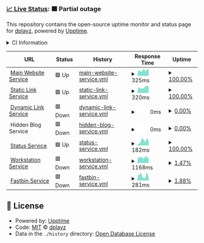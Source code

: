 ### [📈 Live Status](https://demo.upptime.js.org): <!--live status--> **🟧 Partial outage**

This repository contains the open-source uptime monitor and status page for [dplayz](dplayzgames06.tk), powered by [Upptime](https://github.com/upptime/upptime).

<details>
  <summary>CI Information</summary>

[![Uptime CI](https://github.com/dplayz/statuspage/workflows/Uptime%20CI/badge.svg)](https://github.com/dplayz/statuspage/actions?query=workflow%3A%22Uptime+CI%22)
[![Response Time CI](https://github.com/dplayz/statuspage/workflows/Response%20Time%20CI/badge.svg)](https://github.com/dplayz/statuspage/actions?query=workflow%3A%22Response+Time+CI%22)
[![Graphs CI](https://github.com/dplayz/statuspage/workflows/Graphs%20CI/badge.svg)](https://github.com/dplayz/statuspage/actions?query=workflow%3A%22Graphs+CI%22)
[![Static Site CI](https://github.com/dplayz/statuspage/workflows/Static%20Site%20CI/badge.svg)](https://github.com/dplayz/statuspage/actions?query=workflow%3A%22Static+Site+CI%22)
[![Summary CI](https://github.com/dplayz/statuspage/workflows/Summary%20CI/badge.svg)](https://github.com/dplayz/statuspage/actions?query=workflow%3A%22Summary+CI%22)

With [Upptime](https://upptime.js.org), you can get your own unlimited and free uptime monitor and status page, powered entirely by a GitHub repository. We use [Issues](https://github.com/dplayz/status/issues) as incident reports, [Actions](https://github.com/dplayz/status/actions) as uptime monitors, and [Pages](https://status.dplayzgames06.tk) for the status page.

With [Upptime](https://upptime.js.org), you can get your own unlimited and free uptime monitor and status page, powered entirely by a GitHub repository. We use [Issues](https://github.com/dplayz/status/issues) as incident reports, [Actions](https://github.com/dplayz/status/actions) as uptime monitors, and [Pages](https://status.dplayzgames06.tk) for the status page.

With [Upptime](https://upptime.js.org), you can get your own unlimited and free uptime monitor and status page, powered entirely by a GitHub repository. We use [Issues](https://github.com/dplayz/status/issues) as incident reports, [Actions](https://github.com/dplayz/status/actions) as uptime monitors, and [Pages](https://status.dplayzgames06.tk) for the status page.

</details>

<!--start: status pages-->
<!-- This summary is generated by Upptime (https://github.com/upptime/upptime) -->
<!-- Do not edit this manually, your changes will be overwritten -->
<!-- prettier-ignore -->
| URL | Status | History | Response Time | Uptime |
| --- | ------ | ------- | ------------- | ------ |
| <img alt="" src="https://icons.duckduckgo.com/ip3/dpg06.top.ico" height="13"> [Main Website Service](https://dpG06.top) | 🟩 Up | [main-website-service.yml](https://github.com/dplayz/status/commits/HEAD/history/main-website-service.yml) | <details><summary><img alt="Response time graph" src="./graphs/main-website-service/response-time-week.png" height="20"> 325ms</summary><br><a href="https://status.dpG06.top/history/main-website-service"><img alt="Response time 327" src="https://img.shields.io/endpoint?url=https%3A%2F%2Fraw.githubusercontent.com%2Fdplayz%2Fstatus%2FHEAD%2Fapi%2Fmain-website-service%2Fresponse-time.json"></a><br><a href="https://status.dpG06.top/history/main-website-service"><img alt="24-hour response time 379" src="https://img.shields.io/endpoint?url=https%3A%2F%2Fraw.githubusercontent.com%2Fdplayz%2Fstatus%2FHEAD%2Fapi%2Fmain-website-service%2Fresponse-time-day.json"></a><br><a href="https://status.dpG06.top/history/main-website-service"><img alt="7-day response time 325" src="https://img.shields.io/endpoint?url=https%3A%2F%2Fraw.githubusercontent.com%2Fdplayz%2Fstatus%2FHEAD%2Fapi%2Fmain-website-service%2Fresponse-time-week.json"></a><br><a href="https://status.dpG06.top/history/main-website-service"><img alt="30-day response time 294" src="https://img.shields.io/endpoint?url=https%3A%2F%2Fraw.githubusercontent.com%2Fdplayz%2Fstatus%2FHEAD%2Fapi%2Fmain-website-service%2Fresponse-time-month.json"></a><br><a href="https://status.dpG06.top/history/main-website-service"><img alt="1-year response time 324" src="https://img.shields.io/endpoint?url=https%3A%2F%2Fraw.githubusercontent.com%2Fdplayz%2Fstatus%2FHEAD%2Fapi%2Fmain-website-service%2Fresponse-time-year.json"></a></details> | <details><summary><a href="https://status.dpG06.top/history/main-website-service">100.00%</a></summary><a href="https://status.dpG06.top/history/main-website-service"><img alt="All-time uptime 99.18%" src="https://img.shields.io/endpoint?url=https%3A%2F%2Fraw.githubusercontent.com%2Fdplayz%2Fstatus%2FHEAD%2Fapi%2Fmain-website-service%2Fuptime.json"></a><br><a href="https://status.dpG06.top/history/main-website-service"><img alt="24-hour uptime 100.00%" src="https://img.shields.io/endpoint?url=https%3A%2F%2Fraw.githubusercontent.com%2Fdplayz%2Fstatus%2FHEAD%2Fapi%2Fmain-website-service%2Fuptime-day.json"></a><br><a href="https://status.dpG06.top/history/main-website-service"><img alt="7-day uptime 100.00%" src="https://img.shields.io/endpoint?url=https%3A%2F%2Fraw.githubusercontent.com%2Fdplayz%2Fstatus%2FHEAD%2Fapi%2Fmain-website-service%2Fuptime-week.json"></a><br><a href="https://status.dpG06.top/history/main-website-service"><img alt="30-day uptime 90.14%" src="https://img.shields.io/endpoint?url=https%3A%2F%2Fraw.githubusercontent.com%2Fdplayz%2Fstatus%2FHEAD%2Fapi%2Fmain-website-service%2Fuptime-month.json"></a><br><a href="https://status.dpG06.top/history/main-website-service"><img alt="1-year uptime 99.16%" src="https://img.shields.io/endpoint?url=https%3A%2F%2Fraw.githubusercontent.com%2Fdplayz%2Fstatus%2FHEAD%2Fapi%2Fmain-website-service%2Fuptime-year.json"></a></details>
| <img alt="" src="https://icons.duckduckgo.com/ip3/l.dpg06.top.ico" height="13"> [Static Link Service](https://l.dpg06.top) | 🟩 Up | [static-link-service.yml](https://github.com/dplayz/status/commits/HEAD/history/static-link-service.yml) | <details><summary><img alt="Response time graph" src="./graphs/static-link-service/response-time-week.png" height="20"> 320ms</summary><br><a href="https://status.dpG06.top/history/static-link-service"><img alt="Response time 296" src="https://img.shields.io/endpoint?url=https%3A%2F%2Fraw.githubusercontent.com%2Fdplayz%2Fstatus%2FHEAD%2Fapi%2Fstatic-link-service%2Fresponse-time.json"></a><br><a href="https://status.dpG06.top/history/static-link-service"><img alt="24-hour response time 319" src="https://img.shields.io/endpoint?url=https%3A%2F%2Fraw.githubusercontent.com%2Fdplayz%2Fstatus%2FHEAD%2Fapi%2Fstatic-link-service%2Fresponse-time-day.json"></a><br><a href="https://status.dpG06.top/history/static-link-service"><img alt="7-day response time 320" src="https://img.shields.io/endpoint?url=https%3A%2F%2Fraw.githubusercontent.com%2Fdplayz%2Fstatus%2FHEAD%2Fapi%2Fstatic-link-service%2Fresponse-time-week.json"></a><br><a href="https://status.dpG06.top/history/static-link-service"><img alt="30-day response time 279" src="https://img.shields.io/endpoint?url=https%3A%2F%2Fraw.githubusercontent.com%2Fdplayz%2Fstatus%2FHEAD%2Fapi%2Fstatic-link-service%2Fresponse-time-month.json"></a><br><a href="https://status.dpG06.top/history/static-link-service"><img alt="1-year response time 293" src="https://img.shields.io/endpoint?url=https%3A%2F%2Fraw.githubusercontent.com%2Fdplayz%2Fstatus%2FHEAD%2Fapi%2Fstatic-link-service%2Fresponse-time-year.json"></a></details> | <details><summary><a href="https://status.dpG06.top/history/static-link-service">100.00%</a></summary><a href="https://status.dpG06.top/history/static-link-service"><img alt="All-time uptime 98.00%" src="https://img.shields.io/endpoint?url=https%3A%2F%2Fraw.githubusercontent.com%2Fdplayz%2Fstatus%2FHEAD%2Fapi%2Fstatic-link-service%2Fuptime.json"></a><br><a href="https://status.dpG06.top/history/static-link-service"><img alt="24-hour uptime 100.00%" src="https://img.shields.io/endpoint?url=https%3A%2F%2Fraw.githubusercontent.com%2Fdplayz%2Fstatus%2FHEAD%2Fapi%2Fstatic-link-service%2Fuptime-day.json"></a><br><a href="https://status.dpG06.top/history/static-link-service"><img alt="7-day uptime 100.00%" src="https://img.shields.io/endpoint?url=https%3A%2F%2Fraw.githubusercontent.com%2Fdplayz%2Fstatus%2FHEAD%2Fapi%2Fstatic-link-service%2Fuptime-week.json"></a><br><a href="https://status.dpG06.top/history/static-link-service"><img alt="30-day uptime 88.78%" src="https://img.shields.io/endpoint?url=https%3A%2F%2Fraw.githubusercontent.com%2Fdplayz%2Fstatus%2FHEAD%2Fapi%2Fstatic-link-service%2Fuptime-month.json"></a><br><a href="https://status.dpG06.top/history/static-link-service"><img alt="1-year uptime 97.95%" src="https://img.shields.io/endpoint?url=https%3A%2F%2Fraw.githubusercontent.com%2Fdplayz%2Fstatus%2FHEAD%2Fapi%2Fstatic-link-service%2Fuptime-year.json"></a></details>
| <img alt="" src="https://icons.duckduckgo.com/ip3/lv2.dpg06.top.ico" height="13"> [Dynamic Link Service](https://lv2.dpg06.top) | 🟥 Down | [dynamic-link-service.yml](https://github.com/dplayz/status/commits/HEAD/history/dynamic-link-service.yml) | <details><summary><img alt="Response time graph" src="./graphs/dynamic-link-service/response-time-week.png" height="20"> 0ms</summary><br><a href="https://status.dpG06.top/history/dynamic-link-service"><img alt="Response time 518" src="https://img.shields.io/endpoint?url=https%3A%2F%2Fraw.githubusercontent.com%2Fdplayz%2Fstatus%2FHEAD%2Fapi%2Fdynamic-link-service%2Fresponse-time.json"></a><br><a href="https://status.dpG06.top/history/dynamic-link-service"><img alt="24-hour response time 0" src="https://img.shields.io/endpoint?url=https%3A%2F%2Fraw.githubusercontent.com%2Fdplayz%2Fstatus%2FHEAD%2Fapi%2Fdynamic-link-service%2Fresponse-time-day.json"></a><br><a href="https://status.dpG06.top/history/dynamic-link-service"><img alt="7-day response time 0" src="https://img.shields.io/endpoint?url=https%3A%2F%2Fraw.githubusercontent.com%2Fdplayz%2Fstatus%2FHEAD%2Fapi%2Fdynamic-link-service%2Fresponse-time-week.json"></a><br><a href="https://status.dpG06.top/history/dynamic-link-service"><img alt="30-day response time 252" src="https://img.shields.io/endpoint?url=https%3A%2F%2Fraw.githubusercontent.com%2Fdplayz%2Fstatus%2FHEAD%2Fapi%2Fdynamic-link-service%2Fresponse-time-month.json"></a><br><a href="https://status.dpG06.top/history/dynamic-link-service"><img alt="1-year response time 521" src="https://img.shields.io/endpoint?url=https%3A%2F%2Fraw.githubusercontent.com%2Fdplayz%2Fstatus%2FHEAD%2Fapi%2Fdynamic-link-service%2Fresponse-time-year.json"></a></details> | <details><summary><a href="https://status.dpG06.top/history/dynamic-link-service">0.00%</a></summary><a href="https://status.dpG06.top/history/dynamic-link-service"><img alt="All-time uptime 94.78%" src="https://img.shields.io/endpoint?url=https%3A%2F%2Fraw.githubusercontent.com%2Fdplayz%2Fstatus%2FHEAD%2Fapi%2Fdynamic-link-service%2Fuptime.json"></a><br><a href="https://status.dpG06.top/history/dynamic-link-service"><img alt="24-hour uptime 0.00%" src="https://img.shields.io/endpoint?url=https%3A%2F%2Fraw.githubusercontent.com%2Fdplayz%2Fstatus%2FHEAD%2Fapi%2Fdynamic-link-service%2Fuptime-day.json"></a><br><a href="https://status.dpG06.top/history/dynamic-link-service"><img alt="7-day uptime 0.00%" src="https://img.shields.io/endpoint?url=https%3A%2F%2Fraw.githubusercontent.com%2Fdplayz%2Fstatus%2FHEAD%2Fapi%2Fdynamic-link-service%2Fuptime-week.json"></a><br><a href="https://status.dpG06.top/history/dynamic-link-service"><img alt="30-day uptime 51.70%" src="https://img.shields.io/endpoint?url=https%3A%2F%2Fraw.githubusercontent.com%2Fdplayz%2Fstatus%2FHEAD%2Fapi%2Fdynamic-link-service%2Fuptime-month.json"></a><br><a href="https://status.dpG06.top/history/dynamic-link-service"><img alt="1-year uptime 94.81%" src="https://img.shields.io/endpoint?url=https%3A%2F%2Fraw.githubusercontent.com%2Fdplayz%2Fstatus%2FHEAD%2Fapi%2Fdynamic-link-service%2Fuptime-year.json"></a></details>
| <img alt="" src="https://icons.duckduckgo.com/ip3/null.ico" height="13"> Hidden Blog Service | 🟥 Down | [hidden-blog-service.yml](https://github.com/dplayz/status/commits/HEAD/history/hidden-blog-service.yml) | <details><summary><img alt="Response time graph" src="./graphs/hidden-blog-service/response-time-week.png" height="20"> 0ms</summary><br><a href="https://status.dpG06.top/history/hidden-blog-service"><img alt="Response time 306" src="https://img.shields.io/endpoint?url=https%3A%2F%2Fraw.githubusercontent.com%2Fdplayz%2Fstatus%2FHEAD%2Fapi%2Fhidden-blog-service%2Fresponse-time.json"></a><br><a href="https://status.dpG06.top/history/hidden-blog-service"><img alt="24-hour response time 0" src="https://img.shields.io/endpoint?url=https%3A%2F%2Fraw.githubusercontent.com%2Fdplayz%2Fstatus%2FHEAD%2Fapi%2Fhidden-blog-service%2Fresponse-time-day.json"></a><br><a href="https://status.dpG06.top/history/hidden-blog-service"><img alt="7-day response time 0" src="https://img.shields.io/endpoint?url=https%3A%2F%2Fraw.githubusercontent.com%2Fdplayz%2Fstatus%2FHEAD%2Fapi%2Fhidden-blog-service%2Fresponse-time-week.json"></a><br><a href="https://status.dpG06.top/history/hidden-blog-service"><img alt="30-day response time 237" src="https://img.shields.io/endpoint?url=https%3A%2F%2Fraw.githubusercontent.com%2Fdplayz%2Fstatus%2FHEAD%2Fapi%2Fhidden-blog-service%2Fresponse-time-month.json"></a><br><a href="https://status.dpG06.top/history/hidden-blog-service"><img alt="1-year response time 304" src="https://img.shields.io/endpoint?url=https%3A%2F%2Fraw.githubusercontent.com%2Fdplayz%2Fstatus%2FHEAD%2Fapi%2Fhidden-blog-service%2Fresponse-time-year.json"></a></details> | <details><summary><a href="https://status.dpG06.top/history/hidden-blog-service">0.00%</a></summary><a href="https://status.dpG06.top/history/hidden-blog-service"><img alt="All-time uptime 96.18%" src="https://img.shields.io/endpoint?url=https%3A%2F%2Fraw.githubusercontent.com%2Fdplayz%2Fstatus%2FHEAD%2Fapi%2Fhidden-blog-service%2Fuptime.json"></a><br><a href="https://status.dpG06.top/history/hidden-blog-service"><img alt="24-hour uptime 0.00%" src="https://img.shields.io/endpoint?url=https%3A%2F%2Fraw.githubusercontent.com%2Fdplayz%2Fstatus%2FHEAD%2Fapi%2Fhidden-blog-service%2Fuptime-day.json"></a><br><a href="https://status.dpG06.top/history/hidden-blog-service"><img alt="7-day uptime 0.00%" src="https://img.shields.io/endpoint?url=https%3A%2F%2Fraw.githubusercontent.com%2Fdplayz%2Fstatus%2FHEAD%2Fapi%2Fhidden-blog-service%2Fuptime-week.json"></a><br><a href="https://status.dpG06.top/history/hidden-blog-service"><img alt="30-day uptime 53.06%" src="https://img.shields.io/endpoint?url=https%3A%2F%2Fraw.githubusercontent.com%2Fdplayz%2Fstatus%2FHEAD%2Fapi%2Fhidden-blog-service%2Fuptime-month.json"></a><br><a href="https://status.dpG06.top/history/hidden-blog-service"><img alt="1-year uptime 96.08%" src="https://img.shields.io/endpoint?url=https%3A%2F%2Fraw.githubusercontent.com%2Fdplayz%2Fstatus%2FHEAD%2Fapi%2Fhidden-blog-service%2Fuptime-year.json"></a></details>
| <img alt="" src="https://icons.duckduckgo.com/ip3/status.dpg06.top.ico" height="13"> [Status Service](https://status.dpG06.top) | 🟩 Up | [status-service.yml](https://github.com/dplayz/status/commits/HEAD/history/status-service.yml) | <details><summary><img alt="Response time graph" src="./graphs/status-service/response-time-week.png" height="20"> 182ms</summary><br><a href="https://status.dpG06.top/history/status-service"><img alt="Response time 369" src="https://img.shields.io/endpoint?url=https%3A%2F%2Fraw.githubusercontent.com%2Fdplayz%2Fstatus%2FHEAD%2Fapi%2Fstatus-service%2Fresponse-time.json"></a><br><a href="https://status.dpG06.top/history/status-service"><img alt="24-hour response time 169" src="https://img.shields.io/endpoint?url=https%3A%2F%2Fraw.githubusercontent.com%2Fdplayz%2Fstatus%2FHEAD%2Fapi%2Fstatus-service%2Fresponse-time-day.json"></a><br><a href="https://status.dpG06.top/history/status-service"><img alt="7-day response time 182" src="https://img.shields.io/endpoint?url=https%3A%2F%2Fraw.githubusercontent.com%2Fdplayz%2Fstatus%2FHEAD%2Fapi%2Fstatus-service%2Fresponse-time-week.json"></a><br><a href="https://status.dpG06.top/history/status-service"><img alt="30-day response time 205" src="https://img.shields.io/endpoint?url=https%3A%2F%2Fraw.githubusercontent.com%2Fdplayz%2Fstatus%2FHEAD%2Fapi%2Fstatus-service%2Fresponse-time-month.json"></a><br><a href="https://status.dpG06.top/history/status-service"><img alt="1-year response time 308" src="https://img.shields.io/endpoint?url=https%3A%2F%2Fraw.githubusercontent.com%2Fdplayz%2Fstatus%2FHEAD%2Fapi%2Fstatus-service%2Fresponse-time-year.json"></a></details> | <details><summary><a href="https://status.dpG06.top/history/status-service">100.00%</a></summary><a href="https://status.dpG06.top/history/status-service"><img alt="All-time uptime 99.45%" src="https://img.shields.io/endpoint?url=https%3A%2F%2Fraw.githubusercontent.com%2Fdplayz%2Fstatus%2FHEAD%2Fapi%2Fstatus-service%2Fuptime.json"></a><br><a href="https://status.dpG06.top/history/status-service"><img alt="24-hour uptime 100.00%" src="https://img.shields.io/endpoint?url=https%3A%2F%2Fraw.githubusercontent.com%2Fdplayz%2Fstatus%2FHEAD%2Fapi%2Fstatus-service%2Fuptime-day.json"></a><br><a href="https://status.dpG06.top/history/status-service"><img alt="7-day uptime 100.00%" src="https://img.shields.io/endpoint?url=https%3A%2F%2Fraw.githubusercontent.com%2Fdplayz%2Fstatus%2FHEAD%2Fapi%2Fstatus-service%2Fuptime-week.json"></a><br><a href="https://status.dpG06.top/history/status-service"><img alt="30-day uptime 90.14%" src="https://img.shields.io/endpoint?url=https%3A%2F%2Fraw.githubusercontent.com%2Fdplayz%2Fstatus%2FHEAD%2Fapi%2Fstatus-service%2Fuptime-month.json"></a><br><a href="https://status.dpG06.top/history/status-service"><img alt="1-year uptime 99.18%" src="https://img.shields.io/endpoint?url=https%3A%2F%2Fraw.githubusercontent.com%2Fdplayz%2Fstatus%2FHEAD%2Fapi%2Fstatus-service%2Fuptime-year.json"></a></details>
| <img alt="" src="https://icons.duckduckgo.com/ip3/workstation.dpg06.top.ico" height="13"> [Workstation Service](https://workstation.dpG06.top) | 🟥 Down | [workstation-service.yml](https://github.com/dplayz/status/commits/HEAD/history/workstation-service.yml) | <details><summary><img alt="Response time graph" src="./graphs/workstation-service/response-time-week.png" height="20"> 1168ms</summary><br><a href="https://status.dpG06.top/history/workstation-service"><img alt="Response time 1473" src="https://img.shields.io/endpoint?url=https%3A%2F%2Fraw.githubusercontent.com%2Fdplayz%2Fstatus%2FHEAD%2Fapi%2Fworkstation-service%2Fresponse-time.json"></a><br><a href="https://status.dpG06.top/history/workstation-service"><img alt="24-hour response time 1230" src="https://img.shields.io/endpoint?url=https%3A%2F%2Fraw.githubusercontent.com%2Fdplayz%2Fstatus%2FHEAD%2Fapi%2Fworkstation-service%2Fresponse-time-day.json"></a><br><a href="https://status.dpG06.top/history/workstation-service"><img alt="7-day response time 1168" src="https://img.shields.io/endpoint?url=https%3A%2F%2Fraw.githubusercontent.com%2Fdplayz%2Fstatus%2FHEAD%2Fapi%2Fworkstation-service%2Fresponse-time-week.json"></a><br><a href="https://status.dpG06.top/history/workstation-service"><img alt="30-day response time 1172" src="https://img.shields.io/endpoint?url=https%3A%2F%2Fraw.githubusercontent.com%2Fdplayz%2Fstatus%2FHEAD%2Fapi%2Fworkstation-service%2Fresponse-time-month.json"></a><br><a href="https://status.dpG06.top/history/workstation-service"><img alt="1-year response time 1479" src="https://img.shields.io/endpoint?url=https%3A%2F%2Fraw.githubusercontent.com%2Fdplayz%2Fstatus%2FHEAD%2Fapi%2Fworkstation-service%2Fresponse-time-year.json"></a></details> | <details><summary><a href="https://status.dpG06.top/history/workstation-service">1.47%</a></summary><a href="https://status.dpG06.top/history/workstation-service"><img alt="All-time uptime 96.87%" src="https://img.shields.io/endpoint?url=https%3A%2F%2Fraw.githubusercontent.com%2Fdplayz%2Fstatus%2FHEAD%2Fapi%2Fworkstation-service%2Fuptime.json"></a><br><a href="https://status.dpG06.top/history/workstation-service"><img alt="24-hour uptime 2.66%" src="https://img.shields.io/endpoint?url=https%3A%2F%2Fraw.githubusercontent.com%2Fdplayz%2Fstatus%2FHEAD%2Fapi%2Fworkstation-service%2Fuptime-day.json"></a><br><a href="https://status.dpG06.top/history/workstation-service"><img alt="7-day uptime 1.47%" src="https://img.shields.io/endpoint?url=https%3A%2F%2Fraw.githubusercontent.com%2Fdplayz%2Fstatus%2FHEAD%2Fapi%2Fworkstation-service%2Fuptime-week.json"></a><br><a href="https://status.dpG06.top/history/workstation-service"><img alt="30-day uptime 53.55%" src="https://img.shields.io/endpoint?url=https%3A%2F%2Fraw.githubusercontent.com%2Fdplayz%2Fstatus%2FHEAD%2Fapi%2Fworkstation-service%2Fuptime-month.json"></a><br><a href="https://status.dpG06.top/history/workstation-service"><img alt="1-year uptime 95.33%" src="https://img.shields.io/endpoint?url=https%3A%2F%2Fraw.githubusercontent.com%2Fdplayz%2Fstatus%2FHEAD%2Fapi%2Fworkstation-service%2Fuptime-year.json"></a></details>
| <img alt="" src="https://icons.duckduckgo.com/ip3/paste.dpg06.top.ico" height="13"> [Fastbin Service](https://paste.dpG06.top) | 🟥 Down | [fastbin-service.yml](https://github.com/dplayz/status/commits/HEAD/history/fastbin-service.yml) | <details><summary><img alt="Response time graph" src="./graphs/fastbin-service/response-time-week.png" height="20"> 281ms</summary><br><a href="https://status.dpG06.top/history/fastbin-service"><img alt="Response time 283" src="https://img.shields.io/endpoint?url=https%3A%2F%2Fraw.githubusercontent.com%2Fdplayz%2Fstatus%2FHEAD%2Fapi%2Ffastbin-service%2Fresponse-time.json"></a><br><a href="https://status.dpG06.top/history/fastbin-service"><img alt="24-hour response time 333" src="https://img.shields.io/endpoint?url=https%3A%2F%2Fraw.githubusercontent.com%2Fdplayz%2Fstatus%2FHEAD%2Fapi%2Ffastbin-service%2Fresponse-time-day.json"></a><br><a href="https://status.dpG06.top/history/fastbin-service"><img alt="7-day response time 281" src="https://img.shields.io/endpoint?url=https%3A%2F%2Fraw.githubusercontent.com%2Fdplayz%2Fstatus%2FHEAD%2Fapi%2Ffastbin-service%2Fresponse-time-week.json"></a><br><a href="https://status.dpG06.top/history/fastbin-service"><img alt="30-day response time 266" src="https://img.shields.io/endpoint?url=https%3A%2F%2Fraw.githubusercontent.com%2Fdplayz%2Fstatus%2FHEAD%2Fapi%2Ffastbin-service%2Fresponse-time-month.json"></a><br><a href="https://status.dpG06.top/history/fastbin-service"><img alt="1-year response time 283" src="https://img.shields.io/endpoint?url=https%3A%2F%2Fraw.githubusercontent.com%2Fdplayz%2Fstatus%2FHEAD%2Fapi%2Ffastbin-service%2Fresponse-time-year.json"></a></details> | <details><summary><a href="https://status.dpG06.top/history/fastbin-service">1.88%</a></summary><a href="https://status.dpG06.top/history/fastbin-service"><img alt="All-time uptime 90.82%" src="https://img.shields.io/endpoint?url=https%3A%2F%2Fraw.githubusercontent.com%2Fdplayz%2Fstatus%2FHEAD%2Fapi%2Ffastbin-service%2Fuptime.json"></a><br><a href="https://status.dpG06.top/history/fastbin-service"><img alt="24-hour uptime 8.29%" src="https://img.shields.io/endpoint?url=https%3A%2F%2Fraw.githubusercontent.com%2Fdplayz%2Fstatus%2FHEAD%2Fapi%2Ffastbin-service%2Fuptime-day.json"></a><br><a href="https://status.dpG06.top/history/fastbin-service"><img alt="7-day uptime 1.88%" src="https://img.shields.io/endpoint?url=https%3A%2F%2Fraw.githubusercontent.com%2Fdplayz%2Fstatus%2FHEAD%2Fapi%2Ffastbin-service%2Fuptime-week.json"></a><br><a href="https://status.dpG06.top/history/fastbin-service"><img alt="30-day uptime 53.64%" src="https://img.shields.io/endpoint?url=https%3A%2F%2Fraw.githubusercontent.com%2Fdplayz%2Fstatus%2FHEAD%2Fapi%2Ffastbin-service%2Fuptime-month.json"></a><br><a href="https://status.dpG06.top/history/fastbin-service"><img alt="1-year uptime 90.82%" src="https://img.shields.io/endpoint?url=https%3A%2F%2Fraw.githubusercontent.com%2Fdplayz%2Fstatus%2FHEAD%2Fapi%2Ffastbin-service%2Fuptime-year.json"></a></details>

<!--end: status pages-->

## 📄 License

- Powered by: [Upptime](https://github.com/upptime/upptime)
- Code: [MIT](./LICENSE) © [dplayz](dplayzgames06.tk)
- Data in the `./history` directory: [Open Database License](https://opendatacommons.org/licenses/odbl/1-0/)
